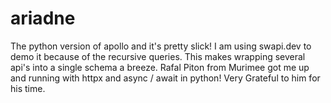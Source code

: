 # ariadne
The python version of apollo and it's pretty slick!
I am using swapi.dev to demo it because of the recursive queries. 
This makes wrapping several api's into a single schema a breeze. 
Rafal Piton from Murimee got me up and running with httpx and async / await in python! Very Grateful to him for his time. 

